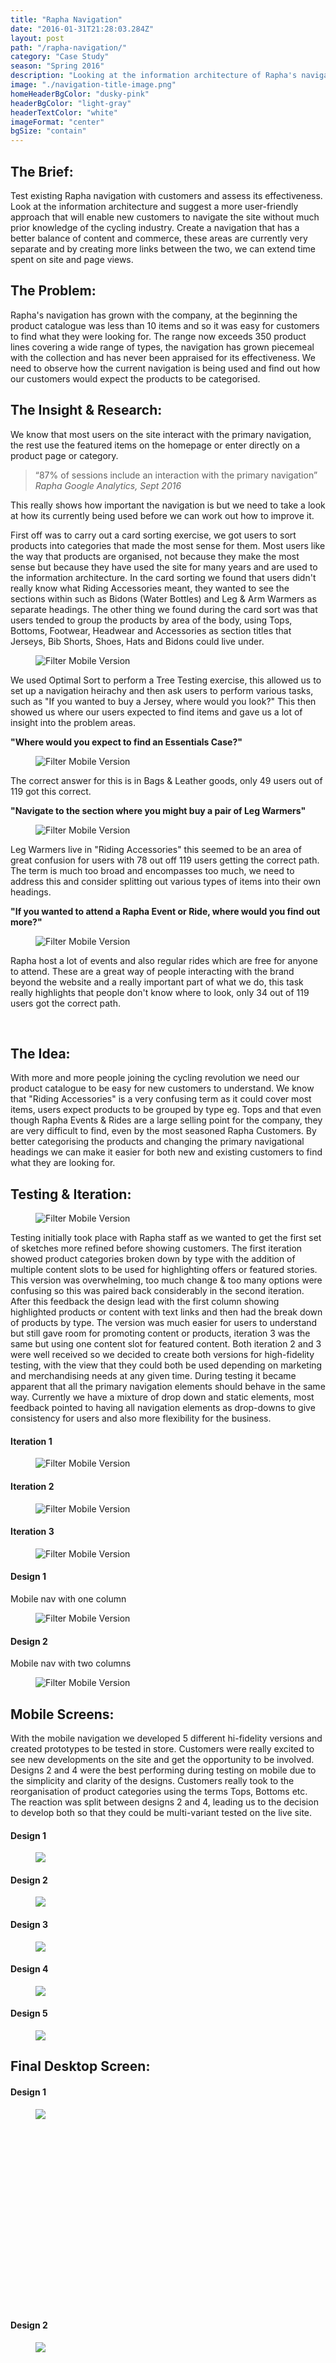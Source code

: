 ```yaml
---
title: "Rapha Navigation"
date: "2016-01-31T21:28:03.284Z"
layout: post
path: "/rapha-navigation/"
category: "Case Study"
season: "Spring 2016"
description: "Looking at the information architecture of Rapha's navigation and designing a new structure which could include content and commerce."
image: "./navigation-title-image.png"
homeHeaderBgColor: "dusky-pink"
headerBgColor: "light-gray"
headerTextColor: "white"
imageFormat: "center"
bgSize: "contain"
---
```


<div class="f4 measure-wide center">

<h2 class="orange fw6">The Brief:</h2>
Test existing Rapha navigation with customers and assess its effectiveness. Look at the information architecture and suggest a more user-friendly approach that will enable new customers to navigate the site without much prior knowledge of the cycling industry. Create a navigation that has a better balance of content and commerce, these areas are currently very separate and by creating more links between the two, we can extend time spent on site and page views.

<h2 class="orange fw6">The Problem:</h2>
Rapha's navigation has grown with the company, at the beginning the product catalogue was less than 10 items and so it was easy for customers to find what they were looking for. The range now exceeds 350 product lines covering a wide range of types, the navigation has grown piecemeal with the collection and has never been appraised for its effectiveness. We need to observe how the current navigation is being used and find out how our customers would expect the products to be categorised.

<h2 class="orange fw6">The Insight & Research:</h2>
We know that most users on the site interact with the primary navigation, the rest use the featured items on the homepage or enter directly on a product page or category.
<blockquote class="f2 measure-narrow center lh-title i mid-gray bl bw2 pl4 border-box b--orange">“87% of sessions include an interaction with the primary navigation” <cite class="f6 db mt3 fs-normal orange">Rapha Google Analytics, Sept 2016</cite></blockquote>
This really shows how important the navigation is but we need to take a look at how its currently being used before we can work out how to improve it.

First off was to carry out a card sorting exercise, we got users to sort products into categories that made the most sense for them. Most users like the way that products are organised, not because they make the most sense but because they have used the site for many years and are used to the information architecture. In the card sorting we found that users didn't really know what Riding Accessories meant, they wanted to see the sections within such as Bidons (Water Bottles) and Leg & Arm Warmers as separate headings. The other thing we found during the card sort was that users tended to group the products by area of the body, using Tops, Bottoms, Footwear, Headwear and Accessories as section titles that Jerseys, Bib Shorts, Shoes, Hats and Bidons could live under.
<figure class="mh0 mv3">
  <img class="border-box" src="./Card-Sorting.jpg" alt="Filter Mobile Version" />
</figure>

We used Optimal Sort to perform a Tree Testing exercise, this allowed us to set up a navigation heirachy and then ask users to perform various tasks, such as "If you wanted to buy a Jersey, where would you look?" This then showed us where our users expected to find items and gave us a lot of insight into the problem areas.

**"Where would you expect to find an Essentials Case?"**
</div>

<figure class="mh0 mv3">
  <img class="border-box" src="./Pie-Navigation-Essentials-Case.png" alt="Filter Mobile Version" />
</figure>
<div class="f4 measure-wide center">
The correct answer for this is in Bags & Leather goods, only 49 users out of 119 got this correct.

**"Navigate to the section where you might buy a pair of Leg Warmers"**
</div>

<figure class="mh0 mv3">
  <img class="border-box" src="./Pie-Navigation-Leg-Warmers.png" alt="Filter Mobile Version" />
</figure>
<div class="f4 measure-wide center">
Leg Warmers live in "Riding Accessories" this seemed to be an area of great confusion for users with 78 out off 119 users getting the correct path. The term is much too broad and encompasses too much, we need to address this and consider splitting out various types of items into their own headings.

**"If you wanted to attend a Rapha Event or Ride, where would you find out more?"**
</div>

<figure class="mh0 mv3">
  <img class="border-box" src="./Pie-Navigation-Events.png" alt="Filter Mobile Version" />
</figure>
<div class="f4 measure-wide center">
Rapha host a lot of events and also regular rides which are free for anyone to attend. These are a great way of people interacting with the brand beyond the website and a really important part of what we do, this task really highlights that people don't know where to look, only 34 out of 119 users got the correct path.


 <h2 class="orange fw6">The Idea:</h2>
With more and more people joining the cycling revolution we need our product catalogue to be easy for new customers to understand. We know that "Riding Accessories" is a very confusing term as it could cover most items, users expect products to be grouped by type eg. Tops and that even though Rapha Events & Rides are a large selling point for the company, they are very difficult to find, even by the most seasoned Rapha Customers. By better categorising the products and changing the primary navigational headings we can make it easier for both new and existing customers to find what they are looking for.


<h2 class="orange fw6">Testing & Iteration:</h2>
<figure class="mh0 mv3">
  <img class="border-box" src="./Nav-Testing-Web.jpg" alt="Filter Mobile Version" />
</figure>
</div>
Testing initially took place with Rapha staff as we wanted to get the first set of sketches more refined before showing customers. The first iteration showed product categories broken down by type with the addition of multiple content slots to be used for highlighting offers or featured stories. This version was overwhelming, too much change & too many options were confusing so this was paired back considerably in the second iteration. After this feedback the design lead with the first column showing highlighted products or content with text links and then had the break down of products by type. The version was much easier for users to understand but still gave room for promoting content or products, iteration 3 was the same but using one content slot for featured content. Both iteration 2 and 3 were well received so we decided to create both versions for high-fidelity testing, with the view that they could both be used depending on marketing and merchandising needs at any given time. During testing it became apparent that all the primary navigation elements should behave in the same way. Currently we have a mixture of drop down and static elements, most feedback pointed to having all navigation elements as drop-downs to give consistency for users and also more flexibility for the business. 

<div class="dt dt--fixed w-100">

   <div class="dtc">
   <h4 class="tc fw6">Iteration 1</h4>
   <figure class="mh0 mv3">
   <img class="border-box" src="./Rapha-Nav-Desktop-03a.png" alt="Filter Mobile Version" />
</figure>
</div>

<div class="dtc">
  <h4 class="tc fw6">Iteration 2</h4>
   <figure class="mh0 mv3">
  <img class="border-box" src="./Rapha-Nav-Desktop-01a.png" alt="Filter Mobile Version" />
</figure>
</div>

<div class="dtc">
  <h4 class="tc fw6">Iteration 3</h4>
   <figure class="mh0 mv3">
  <img class="border-box" src="./Rapha-Nav-Desktop-02a.png" alt="Filter Mobile Version" />
</figure>
</div>

</div>

<div class="f4 measure-wide center">
<div class="dt dt--fixed w-100">
<div class="dtc">
  <h4 class="tc mb2 fw6">Design 1</h4>
  <p class="tc f5 ma0">Mobile nav with one column</p>
	<figure class="mh0 mv3">
    <img class="border-box" src="./Rapha-Nav-Mobile-07a.png" alt="Filter Mobile Version" />
	</figure>
	</div>
<div class="dtc">
  <h4 class="tc mb2 fw6">Design 2</h4>
  <p class="tc f5 ma0">Mobile nav with two columns</p>
	<figure class="mh0 mv3">
	<img class="border-box" src="./Rapha-Nav-Mobile-05a.png" alt="Filter Mobile Version" />
	</figure>
	</div>

</div>
</div>


<div class="f4 measure-wide center">
<h2 class="orange fw6">Mobile Screens:</h2>
With the mobile navigation we developed 5 different hi-fidelity versions and created prototypes to be tested in store. Customers were really excited to see new developments on the site and get the opportunity to be involved. Designs 2 and 4 were the best performing during testing on mobile due to the simplicity and clarity of the designs. Customers really took to the reorganisation of product categories using the terms Tops, Bottoms etc. The reaction was split between designs 2 and 4, leading us to the decision to develop both so that they could be multi-variant tested on the live site. 
</div>
<div class="cf mv5">
  <div class="fl w-100 w-third-m w-20-l border-box pa2">
    <h4 class="orange tc fw6">Design 1</h4>
    <figure class="fl w-100 ma0 mb4 pa0 relative ba bw4 b--white br4 shadow-4 border-box iphone-mask">
      <img class="mw-100" src="./nav-1.gif" />
    </figure>
  </div>
  <div class="fl w-100 w-third-m w-20-l border-box pa2">
    <h4 class="orange tc fw6">Design 2</h4>
    <figure class="fl w-100 ma0 mb4 pa0 relative ba bw4 b--white br4 shadow-4 border-box iphone-mask">
      <img class="w-100" src="./nav-2.gif" />
    </figure>
  </div>
  <div class="fl w-100 w-third-m w-20-l border-box pa2">
    <h4 class="orange tc fw6">Design 3</h4>
    <figure class="fl w-100 ma0 mb4 pa0 relative ba bw4 b--white br4 shadow-4 border-box iphone-mask">
      <img class="mw-100" src="./nav-3.gif" />
    </figure>
  </div>
  <div class="fl w-100 w-50-m w-20-l border-box pa2">
    <h4 class="orange tc fw6">Design 4</h4>
    <figure class="fl w-100 ma0 mb4 pa0 relative ba bw4 b--white br4 shadow-4 border-box iphone-mask">
      <img class="mw-100" src="./nav-4.gif" />
    </figure>
  </div>
  <div class="fl w-100 w-50-m w-20-l border-box pa2">
    <h4 class="orange tc fw6">Design 5</h4>
    <figure class="fl w-100 ma0 mb4 pa0 relative ba bw4 b--white br4 shadow-4 border-box iphone-mask">
      <img class="mw-100" src="./nav-5.gif" />
    </figure>
  </div>
</div>
<div class="f4 measure-wide center">
<h2 class="orange fw6">Final Desktop Screen:</h2>
</div>
<div class="cf mv5">
  <div class="fl w-100 border-box pb3 ph6-l">
    <h4 class="orange tc fw6">Design 1</h4>
    <figure class="fl w-100 ma0 mb4 pa0 relative ba bw4 b--white br4 shadow-4 border-box ipad-mask">
      <div class="overflow-hidden" style="padding-bottom: 75%; height: 0;">
        <img class="mw-100" src="./nav-desktop-1.png" />
      </div>
    </figure>
  </div>
  <div class="fl w-100 w-50-l border-box pa2">
    <h4 class="orange tc fw6">Design 2</h4>
    <figure class="fl w-100 ma0 mb4 pa0 relative ba bw4 b--white br4 shadow-4 border-box ipad-mask">
      <div class="overflow-hidden" style="padding-bottom: 75%; height: 0;">
        <img class="mw-100" src="./nav-desktop-2.png" />
      </div>
    </figure>
  </div>
  <div class="fl w-100 w-50-l border-box pa2">
    <h4 class="orange tc fw6">Design 3</h4>
    <figure class="fl w-100 ma0 mb4 pa0 relative ba bw4 b--white br4 shadow-4 border-box ipad-mask">
      <div class="overflow-hidden" style="padding-bottom: 75%; height: 0;">
        <img class="mw-100" src="./Rapha-Nav-Desktop-03.PNG" />
      </div>
    </figure>
  </div>
</div>
<div class="f4 measure-wide center">
<h2 class="orange fw6">Outcome:</h2>
We have two mobile navigations that can be developed and multi-variant tested against the existing navigation on the live site. The Desktop version can also be A/B tested against the current version to make sure that these developments have a positive effect on interactions and conversion rates. We also have the flexibility to make changes to the desktop navigation by using either design 1 or 2 depending on the business need, such as sale periods or at the start of a new season. 
</div>

